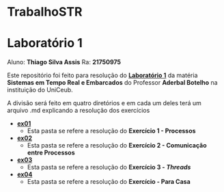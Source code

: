 # TrabalhoSTR

# Laboratório 1

Aluno: **Thiago Silva Assis**  Ra: **21750975**

Este repositório foi feito para resolução do [**Laboratório 1**]() da matéria **Sistemas em Tempo Real e Embarcados** do Professor **Aderbal Botelho** na  instituição do UniCeub.

A divisão será feito em quatro diretórios e em cada um deles terá um arquivo .md explicando a resolução dos exercícios

* [**ex01**](https://github.com/thiagoassisk8/TrabalhoSTR/tree/main/exercicio01)
    - Esta pasta se refere a resolução do **Exercício 1 - Processos**
* [**ex02**]()
    - Esta pasta se refere a resolução do **Exercício 2 - Comunicação entre Processos**
* [**ex03**]()
    - Esta pasta se refere a resolução do **Exercício 3 - *Threads***
* [**ex04**]()
    - Esta pasta se refere a resolução do **Exercício - Para Casa**
